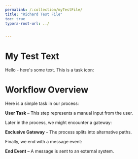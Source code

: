 ```yaml
---
permalink: /:collection/myTestFile/
title: "Richard Test File"
toc: true
typora-root-url: ../


---
```


# My Test Text

Hello - here's some text. This is a task icon: <span class="bpmn-icon bpmn-icon-task-none"></span>

<span class="bpmn-icon bpmn-icon-task-none"></span>

# Workflow Overview

Here is a simple task in our process:

<span class="bpmn-icon bpmn-icon-task"></span> **User Task** – This step represents a manual input from the user.

Later in the process, we might encounter a gateway:

<span class="bpmn-icon bpmn-icon-gateway-xor"></span> **Exclusive Gateway** – The process splits into alternative paths.

Finally, we end with a message event:

<span class="bpmn-icon bpmn-icon-end-event-message"></span> **End Event** – A message is sent to an external system.